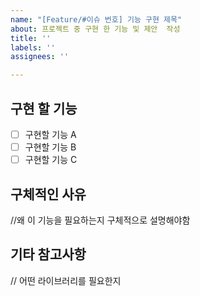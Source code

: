 ```yaml
---
name: "[Feature/#이슈 번호] 기능 구현 제목"
about: 프로젝트 중 구현 한 기능 및 제안  작성
title: ''
labels: ''
assignees: ''

---
```


## 구현 할 기능 
 - [ ] 구현할 기능 A
 - [ ] 구현할 기능 B
 - [ ] 구현할 기능 C

## 구체적인 사유 
 //왜 이 기능을 필요하는지 구체적으로 설명해야함

## 기타 참고사항 
 // 어떤 라이브러리를 필요한지
